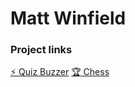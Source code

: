 # Matt Winfield

### Project links
[:zap: Quiz Buzzer](https://github.com/matt-winfield-quiz)
[:trophy: Chess](https://github.com/matt-winfield-chess)
